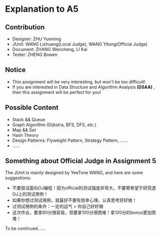# Explanation to A5
## Contribution
- Designer: ZHU Yueming
- JUnit: WANG Lishuang(Local Judge), WANG Yitong(Official Judge)
- Document: ZHANG Wencheng, LI Kai
- Tester: ZHENG Bowen

## Notice
- This assignment will be very interesting, but won't be too difficult!      
- If you are interested in Data Structure and Algorithm Analysis **(DSAA)** , then this assignment will be perfect for you!       

## Possible Content
- Stack && Queue             
- Graph Algorithm (Dijkstra, BFS, DFS, etc.)         
- Map && Set      
- Hash Theory       
- Design Patterns: Flyweight Pattern, Strategy Pattern, ……
- ……

## Something about Official Judge in Assignment 5
The JUnit is mainly designed by YeeTone WANG, and here are some suggestions:
- 不要尝试面向OJ编程！因为official的测试强度非常大，不要寄希望于研究透OJ上的测试用例！
- 如果你想过测试用例，就最好不要有侥幸心理，认真思考好好做！
- 过测试用例的条件：一定的运气 + 你自己好好做
- 这次作业，要拿60分很容易，但要拿100分很困难！拿120分的bonus更加困难！

To be continued……
